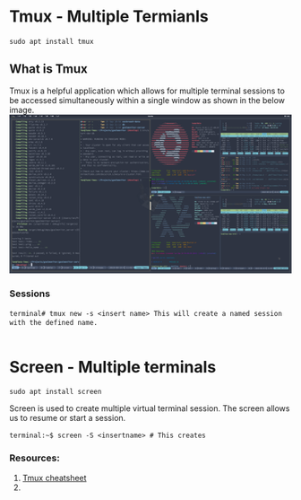 # Tmux - Multiple Termianls

```shell
sudo apt install tmux
```

## What is Tmux
Tmux is a helpful application which allows for multiple terminal sessions to be accessed simultaneously within a single window as shown in the below image.
![Tmux multi-terminal](assets/images/tmux-resized-multi.png)


### Sessions
```shell
terminal# tmux new -s <insert name> This will create a named session with the defined name. 


```


# Screen - Multiple terminals

```shell
sudo apt install screen
```

Screen is used to create multiple virtual terminal session. The screen allows us to resume or start a session. 

```shell
terminal:~$ screen -S <insertname> # This creates 
``` 

### Resources: 
1. [Tmux cheatsheet](https://tmuxcheatsheet.com/)
2. 

